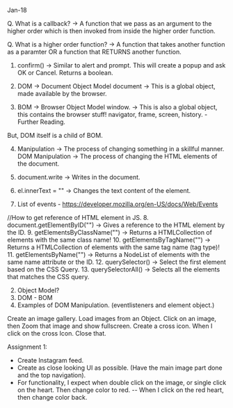 Jan-18

Q. What is a callback?
-> A function that we pass as an argument to the higher order which is then invoked from inside the higher order function.

Q. What is a higher order function?
-> A function that takes another function as a paramter OR a function that RETURNS another function.

1. confirm() -> Similar to alert and prompt. This will create a popup and ask OK or Cancel. Returns a boolean.

2. DOM -> Document Object Model
document -> This is a global object, made available by the browser.

3. BOM -> Browser Object Model
window. -> This is also a global object, this contains the browser stuff!
navigator, frame, screen, history. - Further Reading.

But, DOM itself is a child of BOM.

4. Manipulation -> The process of changing something in a skillful manner.
DOM Manipulation -> The process of changing the HTML elements of the document.

5. document.write -> Writes in the document.

6. el.innerText = "" -> Changes the text content of the element.

7. List of events - https://developer.mozilla.org/en-US/docs/Web/Events

//How to get reference of HTML element in JS.
8. document.getElementByID("") -> Gives a reference to the HTML element by the ID.
9. getElementsByClassName("") -> Returns a HTMLCollection of elements with the same class name!
10. getElementsByTagName("") -> Returns a HTMLCollection of elements with the same tag name (tag type)!
11. getElementsByName("") -> Returns a NodeList of elements with the same name attribute or the ID.
12. querySelector() -> Select the first element based on the CSS Query.
13. querySelectorAll() -> Selects all the elements that matches the CSS query.


2. Object Model?
3. DOM - BOM
4. Examples of DOM Manipulation. (eventlisteners and element object.)

Create an image gallery.
Load images from an Object.
Click on an image, then Zoom that image and show fullscreen.
Create a cross icon.
When I click on the cross Icon. Close that.

Assignment 1:
- Create Instagram feed.
- Create as close looking UI as possible. (Have the main image part done and the top navigation).
- For functionality, I expect when double click on the image, or single click on the heart. Then change color to red.
-- When I click on the red heart, then change color back.